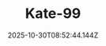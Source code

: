 ---
title: "Kate-99"
description: ""
image: "/uploads/photos/0056-Kate-99.webp"
display: "/uploads/photos/0056-Kate-99-display.webp"
thumbnail: "/uploads/photos/0056-Kate-99-thumb.webp"
width: 4912
height: 7360
featured: false
date: 2025-10-30T08:52:44.144Z
order: 0
---